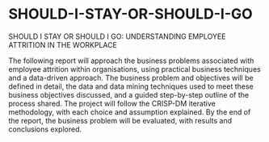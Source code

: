 # SHOULD-I-STAY-OR-SHOULD-I-GO
SHOULD I STAY OR SHOULD I GO: UNDERSTANDING EMPLOYEE ATTRITION IN THE WORKPLACE

The following report will approach the business problems associated with employee attrition within
organisations, using practical business techniques and a data-driven approach. The business
problem and objectives will be defined in detail, the data and data mining techniques used to meet
these business objectives discussed, and a guided step-by-step outline of the process shared.
The project will follow the CRISP-DM iterative methodology, with each choice and assumption
explained. By the end of the report, the business problem will be evaluated, with results and
conclusions explored.
